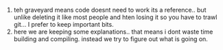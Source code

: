 1. teh graveyard means code doesnt need to work its a reference.. but unlike deleting it like most people and hten losing it so you have to trawl git... I prefer to keep important bits.
2. here we are keeping some explanations.. that means i dont waste time building and compiling. instead we try to figure out what is going on.
